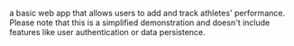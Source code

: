a basic web app that allows users to add and track athletes' performance. Please note that this is a simplified demonstration and doesn't include features like user authentication or data persistence.
